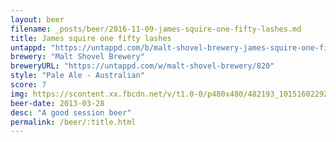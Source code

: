 ```yaml
---
layout: beer
filename: _posts/beer/2016-11-09-james-squire-one-fifty-lashes.md
title: James squire one fifty lashes
untappd: "https://untappd.com/b/malt-shovel-brewery-james-squire-one-fifty-lashes-pale-ale/55904"
brewery: "Malt Shovel Brewery"
breweryURL: "https://untappd.com/w/malt-shovel-brewery/820"
style: "Pale Ale - Australian"
score: 7
img: https://scontent.xx.fbcdn.net/v/t1.0-0/p480x480/482193_10151602292048745_375392297_n.jpg?oh=799bab9d0a15c21fcbfc16352e329a51&oe=59056EF4
beer-date: 2013-03-28
desc: "A good session beer"
permalink: /beer/:title.html
---
```

